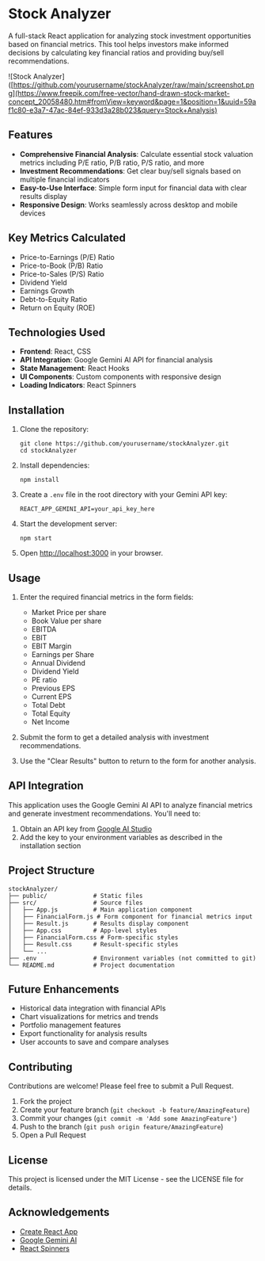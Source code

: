 # Stock Analyzer

A full-stack React application for analyzing stock investment opportunities based on financial metrics. This tool helps investors make informed decisions by calculating key financial ratios and providing buy/sell recommendations.

![Stock Analyzer]([https://github.com/yourusername/stockAnalyzer/raw/main/screenshot.png](https://www.freepik.com/free-vector/hand-drawn-stock-market-concept_20058480.htm#fromView=keyword&page=1&position=1&uuid=59af1c80-e3a7-47ac-84ef-933d3a28b023&query=Stock+Analysis)

## Features

- **Comprehensive Financial Analysis**: Calculate essential stock valuation metrics including P/E ratio, P/B ratio, P/S ratio, and more
- **Investment Recommendations**: Get clear buy/sell signals based on multiple financial indicators
- **Easy-to-Use Interface**: Simple form input for financial data with clear results display
- **Responsive Design**: Works seamlessly across desktop and mobile devices

## Key Metrics Calculated

- Price-to-Earnings (P/E) Ratio
- Price-to-Book (P/B) Ratio
- Price-to-Sales (P/S) Ratio
- Dividend Yield
- Earnings Growth
- Debt-to-Equity Ratio
- Return on Equity (ROE)

## Technologies Used

- **Frontend**: React, CSS
- **API Integration**: Google Gemini AI API for financial analysis
- **State Management**: React Hooks
- **UI Components**: Custom components with responsive design
- **Loading Indicators**: React Spinners

## Installation

1. Clone the repository:
   ```
   git clone https://github.com/yourusername/stockAnalyzer.git
   cd stockAnalyzer
   ```

2. Install dependencies:
   ```
   npm install
   ```

3. Create a `.env` file in the root directory with your Gemini API key:
   ```
   REACT_APP_GEMINI_API=your_api_key_here
   ```

4. Start the development server:
   ```
   npm start
   ```

5. Open [http://localhost:3000](http://localhost:3000) in your browser.

## Usage

1. Enter the required financial metrics in the form fields:
   - Market Price per share
   - Book Value per share
   - EBITDA
   - EBIT
   - EBIT Margin
   - Earnings per Share
   - Annual Dividend
   - Dividend Yield
   - PE ratio
   - Previous EPS
   - Current EPS
   - Total Debt
   - Total Equity
   - Net Income

2. Submit the form to get a detailed analysis with investment recommendations.

3. Use the "Clear Results" button to return to the form for another analysis.

## API Integration

This application uses the Google Gemini AI API to analyze financial metrics and generate investment recommendations. You'll need to:

1. Obtain an API key from [Google AI Studio](https://ai.google.dev/)
2. Add the key to your environment variables as described in the installation section

## Project Structure

```
stockAnalyzer/
├── public/             # Static files
├── src/                # Source files
│   ├── App.js          # Main application component
│   ├── FinancialForm.js # Form component for financial metrics input
│   ├── Result.js       # Results display component
│   ├── App.css         # App-level styles
│   ├── FinancialForm.css # Form-specific styles
│   ├── Result.css      # Result-specific styles
│   └── ...
├── .env                # Environment variables (not committed to git)
└── README.md           # Project documentation
```

## Future Enhancements

- Historical data integration with financial APIs
- Chart visualizations for metrics and trends
- Portfolio management features
- Export functionality for analysis results
- User accounts to save and compare analyses

## Contributing

Contributions are welcome! Please feel free to submit a Pull Request.

1. Fork the project
2. Create your feature branch (`git checkout -b feature/AmazingFeature`)
3. Commit your changes (`git commit -m 'Add some AmazingFeature'`)
4. Push to the branch (`git push origin feature/AmazingFeature`)
5. Open a Pull Request

## License

This project is licensed under the MIT License - see the LICENSE file for details.

## Acknowledgements

- [Create React App](https://github.com/facebook/create-react-app)
- [Google Gemini AI](https://ai.google.dev/)
- [React Spinners](https://www.npmjs.com/package/react-spinners)
